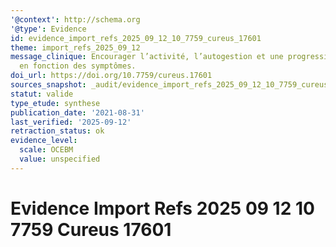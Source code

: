 ```yaml
---
'@context': http://schema.org
'@type': Evidence
id: evidence_import_refs_2025_09_12_10_7759_cureus_17601
theme: import_refs_2025_09_12
message_clinique: Encourager l’activité, l’autogestion et une progression graduée
  en fonction des symptômes.
doi_url: https://doi.org/10.7759/cureus.17601
sources_snapshot: _audit/evidence_import_refs_2025_09_12_10_7759_cureus_17601.json
statut: valide
type_etude: synthese
publication_date: '2021-08-31'
last_verified: '2025-09-12'
retraction_status: ok
evidence_level:
  scale: OCEBM
  value: unspecified
---
```

# Evidence Import Refs 2025 09 12 10 7759 Cureus 17601

